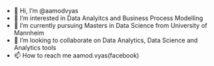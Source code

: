 - 👋 Hi, I’m @aamodvyas
- 👀 I’m interested in Data Analyitcs and Business Process Modelling
- 🌱 I’m currently pursuing Masters in Data Science from University of Mannheim 
- 💞️ I’m looking to collaborate on Data Analytics, Data Science and Analytics tools
- 📫 How to reach me aamod.vyas(facebook)

<!---
aamodvyas/aamodvyas is a ✨ special ✨ repository because its `README.md` (this file) appears on your GitHub profile.
You can click the Preview link to take a look at your changes.
--->
